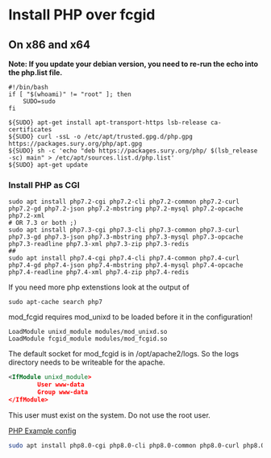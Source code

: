 <h1>Install PHP over fcgid</h1>

<h2>On x86 and x64</h2>



**Note: If you update your debian version, you need to re-run the  echo into the php.list file.**

```
#!/bin/bash
if [ "$(whoami)" != "root" ]; then
    SUDO=sudo
fi

${SUDO} apt-get install apt-transport-https lsb-release ca-certificates
${SUDO} curl -ssL -o /etc/apt/trusted.gpg.d/php.gpg https://packages.sury.org/php/apt.gpg
${SUDO} sh -c 'echo "deb https://packages.sury.org/php/ $(lsb_release -sc) main" > /etc/apt/sources.list.d/php.list'
${SUDO} apt-get update

```
<h3>Install PHP as CGI</h3>

```
sudo apt install php7.2-cgi php7.2-cli php7.2-common php7.2-curl php7.2-gd php7.2-json php7.2-mbstring php7.2-mysql php7.2-opcache php7.2-xml
# OR 7.3 or both ;)
sudo apt install php7.3-cgi php7.3-cli php7.3-common php7.3-curl php7.3-gd php7.3-json php7.3-mbstring php7.3-mysql php7.3-opcache php7.3-readline php7.3-xml php7.3-zip php7.3-redis
##
sudo apt install php7.4-cgi php7.4-cli php7.4-common php7.4-curl php7.4-gd php7.4-json php7.4-mbstring php7.4-mysql php7.4-opcache php7.4-readline php7.4-xml php7.4-zip php7.4-redis
```

If you need more php extenstions look at the output of 

```
sudo apt-cache search php7
```

mod_fcgid requires mod_unixd to be loaded before it in the configuration!

```
LoadModule unixd_module modules/mod_unixd.so
LoadModule fcgid_module modules/mod_fcgid.so
```

The default socket for mod_fcgid is in /opt/apache2/logs. So the logs directory needs to be writeable for the apache. 

```xml
<IfModule unixd_module>
        User www-data
        Group www-data
</IfModule>
```

This user must exist on the system. Do not use the root user.

[PHP Example config](php7_example.conf)


```BASH
sudo apt install php8.0-cgi php8.0-cli php8.0-common php8.0-curl php8.0-gd php-json php8.0-mbstring php8.0-mysql php8.0-opcache php8.0-readline php8.0-xml php8.0-zip php8.0-redis
```

